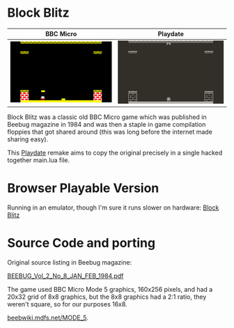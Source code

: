 # Block Blitz

| BBC Micro|Playdate|
| ----------- | ----------- |
| ![](./web_assets/screenshot.png)      | ![](./web_assets/block_blitz5.png)       |


Block Blitz was a classic old BBC Micro game which was published in Beebug magazine in 1984 and was then a staple in game compilation floppies that got shared around (this was long before the internet made sharing easy). 

This [Playdate](https://play.date/) remake aims to copy the original precisely in a single hacked together main.lua file.

# Browser Playable Version

Running in an emulator, though I'm sure it runs slower on hardware:
[Block Blitz](http://bbcmicro.co.uk//jsbeeb/play.php?autoboot&disc=http://bbcmicro.co.uk//gameimg/discs/1226/Disc069-BlockBlitz.ssd&noseek)

# Source Code and porting

Original source listing in Beebug magazine:

[BEEBUG_Vol_2_No_8_JAN_FEB_1984.pdf](./web_assets/BEEBUG_Vol_2_No_8_JAN_FEB_1984.pdf)

The game used BBC Micro Mode 5 graphics, 160x256 pixels, and had a 20x32 grid of 8x8 graphics, but the 8x8 graphics had a 2:1 ratio, they weren't square, so for our purposes 16x8.

[beebwiki.mdfs.net/MODE_5](https://beebwiki.mdfs.net/MODE_5).

